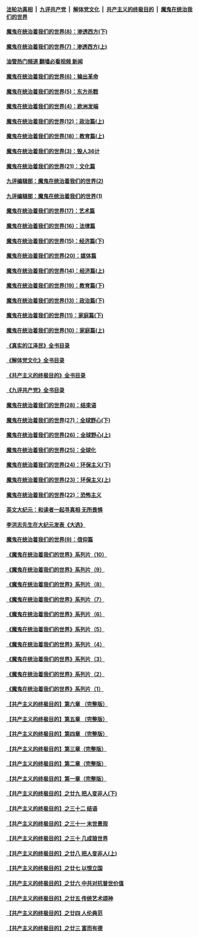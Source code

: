 ####  [法轮功真相](../../../../basic/blob/master/README.md?t=10241701) &nbsp;|&nbsp; [九评共产党](../../../../9ping.md/blob/master/README.md?t=10241701) &nbsp;|&nbsp; [解体党文化](../../../../jtdwh.md/blob/master/README.md?t=10241701)  &nbsp;|&nbsp; [共产主义的终极目的](../../../../gczydzjmd.md/blob/master/README.md?t=10241701) &nbsp;|&nbsp; [魔鬼在统治我们的世界](../../../../mgztzwmdsj.md/blob/master/README.md?t=10241701) 

#### [魔鬼在统治着我们的世界(8)：渗透西方(下)](../pages/nsc422/n10429603.md?t=10241701) 

#### [魔鬼在统治着我们的世界(7)：渗透西方(上)](../pages/nsc422/n10426013.md?t=10241701) 

#### [油管热门频道 翻墙必看视频 新闻](http://209.250.226.216:81/youtube.html?10241701)

#### [魔鬼在统治着我们的世界(6)：输出革命](../pages/nsc422/n10421536.md?t=10241701) 

#### [魔鬼在统治着我们的世界(5)：东方杀戮](../pages/nsc422/n10417707.md?t=10241701) 

#### [魔鬼在统治着我们的世界(4)：欧洲发端](../pages/nsc422/n10414890.md?t=10241701) 

#### [魔鬼在统治着我们的世界(12)：政治篇(上)](../pages/nsc422/n10444576.md?t=10241701) 

#### [魔鬼在统治着我们的世界(18)：教育篇(上)](../pages/nsc422/n10526970.md?t=10241701) 

#### [魔鬼在统治着我们的世界(3)：毁人36计](../pages/nsc422/n10411583.md?t=10241701) 

#### [魔鬼在统治着我们的世界(21)：文化篇](../pages/nsc422/n10597706.md?t=10241701) 

#### [九评编辑部：魔鬼在统治着我们的世界(2)](../pages/nsc422/n10410036.md?t=10241701) 

#### [九评编辑部：魔鬼在统治着我们的世界(1)](../pages/nsc422/n10406825.md?t=10241701) 

#### [魔鬼在统治着我们的世界(17)：艺术篇](../pages/nsc422/n10499093.md?t=10241701) 

#### [魔鬼在统治着我们的世界(16)：法律篇](../pages/nsc422/n10485969.md?t=10241701) 

#### [魔鬼在统治着我们的世界(15)：经济篇(下)](../pages/nsc422/n10469975.md?t=10241701) 

#### [魔鬼在统治着我们的世界(20)：媒体篇](../pages/nsc422/n10586579.md?t=10241701) 

#### [魔鬼在统治着我们的世界(14)：经济篇(上)](../pages/nsc422/n10457370.md?t=10241701) 

#### [魔鬼在统治着我们的世界(19)：教育篇(下)](../pages/nsc422/n10564808.md?t=10241701) 

#### [魔鬼在统治着我们的世界(13)：政治篇(下)](../pages/nsc422/n10448270.md?t=10241701) 

#### [魔鬼在统治着我们的世界(11)：家庭篇(下)](../pages/nsc422/n10440961.md?t=10241701) 

#### [魔鬼在统治着我们的世界(10)：家庭篇(上)](../pages/nsc422/n10435448.md?t=10241701) 

#### [《真实的江泽民》全书目录](../pages/nsc422/n13721399.md?t=10241701) 

#### [《解体党文化》全书目录](../pages/nsc422/n13721157.md?t=10241701) 

#### [《共产主义的终极目的》全书目录](../pages/nsc422/n13721048.md?t=10241701) 

#### [《九评共产党》全书目录](../pages/nsc422/n13708085.md?t=10241701) 

#### [魔鬼在统治着我们的世界(28)：结束语](../pages/nsc422/n10936246.md?t=10241701) 

#### [魔鬼在统治着我们的世界(27)：全球野心(下)](../pages/nsc422/n10928319.md?t=10241701) 

#### [魔鬼在统治着我们的世界(26)：全球野心(上)](../pages/nsc422/n10900318.md?t=10241701) 

#### [魔鬼在统治着我们的世界(25)：全球化](../pages/nsc422/n10788205.md?t=10241701) 

#### [魔鬼在统治着我们的世界(24)：环保主义(下)](../pages/nsc422/n10695307.md?t=10241701) 

#### [魔鬼在统治着我们的世界(23)：环保主义(上)](../pages/nsc422/n10688613.md?t=10241701) 

#### [魔鬼在统治着我们的世界(22)：恐怖主义](../pages/nsc422/n10614727.md?t=10241701) 

#### [英文大纪元：和读者一起寻真相 无所畏惧](../pages/nsc422/n12542027.md?t=10241701) 

#### [李洪志先生在大纪元发表《大选》](../pages/nsc422/n12534746.md?t=10241701) 

#### [魔鬼在统治着我们的世界(9)：信仰篇](../pages/nsc422/n10432159.md?t=10241701) 

#### [《魔鬼在统治着我们的世界》系列片（10）](../pages/nsc422/n12292670.md?t=10241701) 

#### [《魔鬼在统治着我们的世界》系列片（9）](../pages/nsc422/n12290859.md?t=10241701) 

#### [《魔鬼在统治着我们的世界》系列片（8）](../pages/nsc422/n12287445.md?t=10241701) 

#### [《魔鬼在统治着我们的世界》系列片（7）](../pages/nsc422/n12283425.md?t=10241701) 

#### [《魔鬼在统治着我们的世界》系列片（6）](../pages/nsc422/n12282314.md?t=10241701) 

#### [《魔鬼在统治着我们的世界》系列片（5）](../pages/nsc422/n12281419.md?t=10241701) 

#### [《魔鬼在统治着我们的世界》系列片（4）](../pages/nsc422/n12274024.md?t=10241701) 

#### [《魔鬼在统治着我们的世界》系列片（3）](../pages/nsc422/n12271322.md?t=10241701) 

#### [《魔鬼在统治着我们的世界》系列片（2）](../pages/nsc422/n12269049.md?t=10241701) 

#### [《魔鬼在统治着我们的世界》系列片（1）](../pages/nsc422/n12267575.md?t=10241701) 

#### [【共产主义的终极目的】第六章 （完整版）](../pages/nsc422/n11428913.md?t=10241701) 

#### [【共产主义的终极目的】第五章 （完整版）](../pages/nsc422/n11428912.md?t=10241701) 

#### [【共产主义的终极目的】第四章 （完整版）](../pages/nsc422/n11428907.md?t=10241701) 

#### [【共产主义的终极目的】第三章（完整版）](../pages/nsc422/n11428848.md?t=10241701) 

#### [【共产主义的终极目的】第二章（完整版）](../pages/nsc422/n11428831.md?t=10241701) 

#### [【共产主义的终极目的】第一章（完整版）](../pages/nsc422/n11417651.md?t=10241701) 

#### [【共产主义的终极目的】之廿九 把人变非人(下)](../pages/nsc422/n11344140.md?t=10241701) 

#### [【共产主义的终极目的】之三十二 结语](../pages/nsc422/n11360535.md?t=10241701) 

#### [【共产主义的终极目的】之三十一 末世景观](../pages/nsc422/n11351129.md?t=10241701) 

#### [【共产主义的终极目的】之三十 几成狼世界](../pages/nsc422/n11348280.md?t=10241701) 

#### [【共产主义的终极目的】之廿八 把人变非人(上)](../pages/nsc422/n11340492.md?t=10241701) 

#### [【共产主义的终极目的】之廿七 以恨立国](../pages/nsc422/n11336944.md?t=10241701) 

#### [【共产主义的终极目的】之廿六 中共对抗普世价值](../pages/nsc422/n11324785.md?t=10241701) 

#### [【共产主义的终极目的】之廿五 传统艺术颂神](../pages/nsc422/n11296396.md?t=10241701) 

#### [【共产主义的终极目的】之廿四 人伦典范](../pages/nsc422/n11296397.md?t=10241701) 

#### [【共产主义的终极目的】之廿三 富而有德](../pages/nsc422/n11283598.md?t=10241701) 

<img src='http://gfw-breaker.win/goodnews/indexes/nsc422.md' width='0px' height='0px'/>
